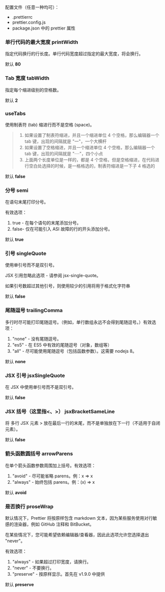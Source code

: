 配置文件（任意一种均可）：

- .prettierrc
- prettier.config.js
- package.json 中的 prettier 属性

### 单行代码的最大宽度 printWidth

指定代码换行的行长度。单行代码宽度超过指定的最大宽度，将会换行。

默认 **80**

### Tab 宽度 tabWidth

指定每个缩进级别的空格数。

默认 **2**

### useTabs

使用制表符 (tab) 缩进行而不是空格 (space)。

> 1. 如果设置了制表符缩进，并且一个缩进单位 4 个空格，那么编辑器一个 tab 键，出现的间隔就是 "一"，一个大横杆
> 2. 如果设置了空格缩进，并且一个缩进单位 4 个空格，那么编辑器一个 tab 键，出现的间隔就是 "····"，四个小点
> 3. 上面两个长度单位是一样的，都是 4 个空格，但是空格缩进，在代码进行空白处选择的时候，是一格格选的，制表符缩进是一下子 4 格选的

默认 **false**

### 分号 semi

在语句末尾打印分号。

有效选项：

1. true - 在每个语句的末尾添加分号。
2. false- 仅在可能引入 ASI 故障的行的开头添加分号。

默认 **true**

### 引号 singleQuote

使用单引号而不是双引号。

JSX 引用忽略此选项 - 请参阅 jsx-single-quote。

如果引号数超过其他引号，则使用较少的引用将用于格式化字符串

默认 **false**

### 尾随逗号 trailingComma

多行时尽可能打印尾随逗号。（例如，单行数组永远不会得到尾随逗号。）有效选项：

1. "none" - 没有尾随逗号。
2. "es5" - 在 ES5 中有效的尾随逗号（对象，数组等）
3. "all" - 尽可能使用尾随逗号（包括函数参数）。这需要 nodejs 8。

默认 **none**

### JSX 引号 jsxSingleQuote

在 JSX 中使用单引号而不是双引号。

默认 **false**

### JSX 括号（这里指<、>） jsxBracketSameLine

将 多行 JSX 元素 > 放在最后一行的末尾，而不是单独放在下一行（不适用于自闭元素）。

默认 **false**

### 箭头函数圆括号 arrowParens

在单个箭头函数参数周围加上括号。有效选项：

1. "avoid" - 尽可能省略 parens。例：x => x
2. "always" - 始终包括 parens。例：(x) => x

默认 **avoid**

### 是否换行 proseWrap

默认情况下，Prettier 将按原样包含 markdown 文本，因为某些服务使用对行敏感的渲染器，例如 GitHub 注释和 BitBucket。

在某些情况下，您可能希望依赖编辑器/查看器，因此此选项允许您选择退出 "never"。

有效选项：

1. "always" - 如果超过打印宽度，请换行。
2. "never" - 不要换行。
3. "preserve" - 按原样显示。首先在 v1.9.0 中提供

默认 **preserve**
